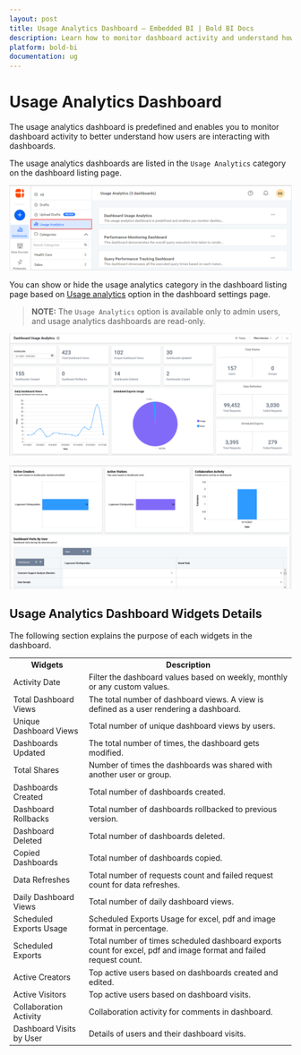 ```yaml
---
layout: post
title: Usage Analytics Dashboard – Embedded BI | Bold BI Docs
description: Learn how to monitor dashboard activity and understand how users are interacting with dashboards in Bold BI Embedded.
platform: bold-bi
documentation: ug
---
```


# Usage Analytics Dashboard

The usage analytics dashboard is predefined and enables you to monitor dashboard activity to better understand how users are interacting with dashboards.

The usage analytics dashboards are listed in the `Usage Analytics` category on the dashboard listing page.

![Usage Analytics Dashboard](/static/assets/site-administration/images/usage-analytics-dashboard.png#width=60%)

You can show or hide the usage analytics category in the dashboard listing page based on [Usage analytics](/site-administration/dashboard-settings/usage-analytics/) option in the dashboard settings page.

> **NOTE:**  The `Usage Analytics` option is available only to admin users, and usage analytics dashboards are read-only.

![Dashboard Usage Analytics1](/static/assets/site-administration/images/dashboard-usage-analytics1.png#width=60%)

![Dashboard Usage Analytics2](/static/assets/site-administration/images/dashboard-usage-analytics2.png#width=60%)


## Usage Analytics Dashboard Widgets Details

The following section explains the purpose of each widgets in the dashboard.

<table>
        <tr>
            <th>
                <span style="font-weight:bold">Widgets</span>
            </th>
            <th>
                <span style="font-weight:bold">Description</span>
            </th>
        </tr>
        <tr>
            <td>
                Activity Date
            </td>
            <td>
                Filter the dashboard values based on weekly, monthly or any custom values.
            </td>
        </tr>
        <tr>
            <td>
                Total Dashboard Views
            </td>
            <td>
                The total number of dashboard views. A view is defined as a user rendering a dashboard.
            </td>
        </tr>
        <tr>
            <td>
                Unique Dashboard Views
            </td>
            <td>
                Total number of unique dashboard views by users.
            </td>
        </tr>
        <tr>
            <td>
                Dashboards Updated
            </td>
            <td>
                The total number of times, the dashboard gets modified.
            </td>
        </tr>
        <tr>
            <td>
                Total Shares
            </td>
            <td>
                Number of times the dashboards was shared with another user or group.
            </td>
        </tr>
        <tr>
            <td>
                Dashboards Created
            </td>
            <td>
                Total number of dashboards created.
            </td>
        </tr>
        <tr>
            <td>
                Dashboard Rollbacks
            </td>
            <td>
                Total number of dashboards rollbacked to previous version.
            </td>
        </tr>
        <tr>
            <td>
                Dashboard Deleted
            </td>
            <td>
                Total number of dashboards deleted.
            </td>
        </tr>
        <tr>
            <td>
                Copied Dashboards
            </td>
            <td>
                Total number of dashboards copied.
            </td>
        </tr>
        <tr>
            <td>
                Data Refreshes
            </td>
            <td>
                Total number of requests count and failed request count for data refreshes.
            </td>
        </tr>
        <tr>
            <td>
                Daily Dashboard Views
            </td>
            <td>
                Total number of daily dashboard views.
            </td>
        </tr>
        <tr>
            <td>
                Scheduled Exports Usage
            </td>
            <td>
                Scheduled Exports Usage for excel, pdf and image format in percentage.
            </td>
        </tr>
		<tr>
            <td>
                Scheduled Exports
            </td>
            <td>
                Total number of times scheduled dashboard exports count for excel, pdf and image format and failed request count.
            </td>
        </tr>
        <tr>
            <td>
                Active Creators
            </td>
            <td>
                Top active users based on dashboards created and edited.
            </td>
        </tr>
        <tr>
            <td>
                Active Visitors
            </td>
            <td>
                Top active users based on dashboard visits.
            </td>
        </tr>
        <tr>
            <td>
                Collaboration Activity
            </td>
            <td>
                Collaboration activity for comments in dashboard.
            </td>
        </tr>
        <tr>
            <td>
                Dashboard Visits by User
            </td>
            <td>
                Details of users and their dashboard visits.
            </td>
        </tr>
</table>
